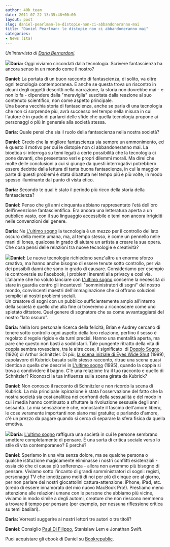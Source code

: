 ```yaml
---
author: 40k team
date: 2011-07-22 13:35:48+00:00
layout: post
slug: daniel-pearlman-le-distopie-non-ci-abbandoneranno-mai
title: "Daniel Pearlman: le distopie non ci abbandoneranno mai"
categories:
- News (Ita)
---
```


_Un'intervista di [Daria Bernardoni](http://www.twitter.com/filodaria)._

[![](http://www.40kbooks.com/wp-content/uploads/Daniel-Pearlman21-150x150.jpg)](http://www.40kbooks.com/?page_id=133&category=14&product_id=59)**Daria:** Oggi viviamo circondati dalla tecnologia. Scrivere fantascienza ha ancora senso in un mondo come il nostro?

**Daniel:** La portata di un buon racconto di fantascienza, di solito, va oltre ogni tecnologia contemporanea. E anche se questa trova un riscontro in alcuni degli oggetti descritti nella narrazione, la storia non dovrebbe mai - e non lo fa - dipendere dalla "meraviglia" suscitata dalla reazione al suo contenuto scientifico, non come aspetto principale.  
Una buona vecchia storia di fantascienza, anche se parla di una tecnologia che non ci sorprende più, avrà successo nel tempo nella misura in cui l'autore è in grado di parlarci delle sfide che quella tecnologia propone ai personaggi o più in generale alla società stessa.

**Daria:** Quale pensi che sia il ruolo della fantascienza nella nostra società?

**Daniel:** Credo che la migliore fantascienza sia sempre un ammonimento, ed è questo il motivo per cui le distopie non ci abbandoneranno mai. La bioetica si interroga su temi legati a certe possibilità che la tecnologia ci pone davanti, che presentano veri e propri dilemmi morali. Ma direi che molte delle conclusioni a cui si giunge da questi interrogativi potrebbero essere dedotte dalla lettura di tanta buona fantascienza, in cui la maggior parte di questi problemi è stata dibattuta nel tempo più e più volte, in modo spesso illuminante dal punto di vista etico.

**Daria:** Secondo te qual è stato il periodo più ricco della storia della fantascienza?

**Daniel:** Penso che gli anni cinquanta abbiano rappresentato l'età dell'oro dell'invenzione fantascientifica. Era ancora una letteratura aperta a un pubblico vasto, con il suo linguaggio accessibile e temi non ancora irrigiditi nelle convenzioni del genere.

**Daria:** Ne [L'ultimo sogno](http://www.40kbooks.com/?page_id=133&category=14&product_id=59) la tecnologia è un mezzo per il controllo del lato oscuro della mente umana, ma, al tempo stesso, è come un pennello nelle mani di Iones, qualcosa in grado di aiutare un artista a creare la sua opera. Che cosa pensi delle relazioni tra nuove tecnologie e creatività?

[![](http://www.40kbooks.com/wp-content/uploads/jeep.jpg)](http://www.40kbooks.com/?page_id=133&category=14&product_id=69)**Daniel:** Le nuove tecnologie richiedono senz'altro un enorme sforzo creativo, ma hanno anche bisogno di essere tenute sotto controllo, per via dei possibili danni che sono in grado di causare. Consideriamo per esempio le controversie su Facebook, i problemi inerenti alla privacy e così via. L'allarme che ho voluto lanciare con [L'ultimo sogno](http://www.40kbooks.com/?page_id=133&category=14&product_id=59) concerne la necessità di stare in guardia contro gli incantevoli "somministratori di sogni" del nostro mondo, convincenti maestri dell'immaginazione che ci offrono soluzioni semplici ai nostri problemi sociali.  
Un creatore di sogni con un pubblico sufficientemente ampio all'interno della società è quello che alla fine ci troveremo a riconoscere come uno spietato dittatore. Quel genere di sognatore che sa come avvantaggiarsi del nostro "lato oscuro".

**Daria:** Nella loro personale ricerca della felicità, Brian e Audrey cercano di tenere sotto controllo ogni aspetto della loro relazione, perfino il sesso è regolato d regole rigide e da turni precisi. Hanno una mentalità aperta, ma pare che questo non basti a soddisfarli. Tale pungente ritratto della vita di coppia sembra rovesciare, tra le altre cose, il significato  di [Doppio Sogno](http://www.bookrepublic.it/book/9788858619773-doppio-sogno/) (1926) di Arthur Schnitzler. Di più, [la scena iniziale di Eyes Wide Shut](http://www.youtube.com/watch?v=tZHfjkFhXF4) (1999), capolavoro di Kubrick basato sullo stesso racconto, ritrae una scena quasi identica a quella che descrivi in [L'ultimo sogno](http://www.40kbooks.com/?page_id=133&category=14&product_id=59) (1995), quando la coppia si trova a condividere il bagno. C'è una relazione tra il tuo racconto e quello di Schnitzler? Riconosci la tua influenza sulla scena girata da Kubrick?

**Daniel:** Non conosco il racconto di Schnitzler e non ricordo la scena di Kubrick. La mia principale ispirazione è stata l'osservazione del fatto che la nostra società sia così analitica nei confronti della sessualità e del modo in cui i media hanno continuato a sfruttare la rivoluzione sessuale degli anni sessanta. La mia sensazione è che, nonostante il fascino dell'amore libero, le cose veramente importanti non siano mai gratuite; e parlando d'amore, c'è un prezzo da pagare quando si cerca di separare la sfera fisica da quella emotiva.

[![](http://www.40kbooks.com/wp-content/uploads/sogno-pearlman_I_ok2cube5.jpg)](http://www.40kbooks.com/?attachment_id=10232)**Daria**: [L'ultimo sogno](http://www.40kbooks.com/?page_id=133&category=14&product_id=59) raffigura una società in cui le persone sembrano smettere completamente di pensare. È una sorta di critica sociale verso lo stile di vita contemporaneo? E perché?

**Daniel:** Speriamo in una vita senza dolore, ma se qualche persona o qualche istituzione magicamente eliminasse i nostri conflitti esistenziali - ossia ciò che ci causa più sofferenza - allora non avremmo più bisogno di pensare. Viviamo sotto l'incanto di grandi somministratori di sogni: registi, personaggi TV che ipnotizzano molti di noi per più di cinque ore al giorno, per non parlare dei nostri giocattolini cattura-attenzione: iPhone, iPad, etc. (credo di essere innamorato del mio nuovo MacBook Pro!). Prestiamo meno attenzione alle relazioni umane con le persone che abbiamo più vicine, viviamo in modo simile a degli automi, creature che non riescono nemmeno a trovare il tempo per pensare (per esempio, per nessuna riflessione critica su temi basilari).

**Daria:** Vorresti suggerire ai nostri lettori tre autori o tre titoli?

**Daniel**: Consiglio [Paul Di Filippo](http://www.40kbooks.com/?p=306), Stanislaw Lem e Jonathan Swift.





Puoi acquistare gli ebook di Daniel su [Bookrepublic](http://www.bookrepublic.it/books/authors/Daniel%20Pearlman/?utm_source=40k&utm_medium=tweet&utm_campaign=220711).
